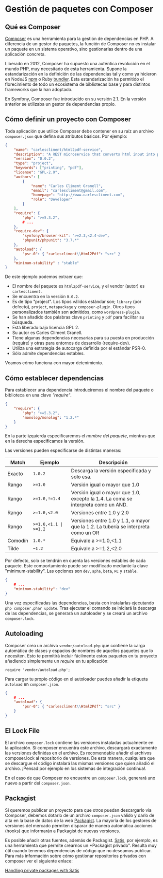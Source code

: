 # Gestión de paquetes con Composer

## Qué es Composer
[Composer](http://getcomposer.org/) es una herramienta para la gestión de dependencias en PHP. A diferencia de un gestor de paquetes, la función de Composer no es instalar un paquete en un sistema operativo, sino gestionarlas dentro de una aplicación concreta.

Liberado en 2012, Composer ha supuesto una auténtica revolución en el mundo PHP, muy necesitado de esta herramienta. Supone la estandarización en la definición de las dependencias tal y como ya hicieron en NodeJS [npm](https://npmjs.org/) o Ruby [bundler](http://bundler.io/). Esta estandarización ha permitido el florecimiento de todo un ecosistema de bibliotecas base y para distintos frameworks que la han adoptado.

En Symfony, Composer fue introducido en su versión 2.1. En la versión anterior se utilizaba un gestor de dependencias propio.

## Cómo definir un proyecto con Composer
Toda aplicación que utilice Composer debe contener en su raíz un archivo `composer.json` que defina sus atributos básicos. Por ejemplo:

```composer.json
{
    "name": "carlescliment/html2pdf-service",
    "description": "A REST microservice that converts html input into pdf files. Written in Silex.",
    "version": "0.0.2",
    "type": "project",
    "keywords": ["printing", "pdf"],
    "license": "GPL-2.0",
    "authors": [
        {
            "name": "Carles Climent Granell",
            "email": "carlescliment@gmail.com",
            "homepage": "http://www.carlescliment.com",
            "role": "Developer"
        }
    ],
    "require": {
        "php": ">=5.3.2",
        # ...
    },
    "require-dev": {
        "symfony/browser-kit": ">=2.3,<2.4-dev",
        "phpunit/phpunit": "3.7.*"
    },
    "autoload": {
        "psr-0": { "carlescliment\\Html2Pdf": "src" }
    },
    "minimum-stability" : "stable"
}
```

De este ejemplo podemos extraer que:
* El nombre del paquete es `html2pdf-service`, y el vendor (autor) es `carlescliment`.
* Se encuentra en la versión `0.0.2`.
* Es de tipo "project". Los tipos válidos estándar son; `library` (por defecto), `project`, `metapackage` y `composer-plugin`. Otros tipos personalizados también son admitidos, como `wordpress-plugin`.
* Se han añadido dos palabras clave `printing` y `pdf` para facilitar su búsqueda.
* Está liberado bajo licencia GPL 2.
* Su autor es Carles Climent Granell.
* Tiene algunas dependencias necesarias para su puesta en producción (require) y otras para entornos de desarrollo (require-dev).
* Utiliza una estrategia de autocarga definida por el estándar PSR-0.
* Sólo admite dependencias estables.


Veamos cómo funciona con mayor detenimiento.

## Cómo establecer dependencias
Para establecer una dependencia introduciremos el nombre del paquete o biblioteca en una clave *"require"*.

```composer.json
{
    "require": {
        "php": ">=5.3.2",
        "monolog/monolog": "1.2.*"
    }
}
```

En la parte izquierda especificaremos el *nombre del paquete*, mientras que en la derecha especificamos la versión.

Las versiones pueden especificarse de distintas maneras:

| Match   | Ejemplo | Descripción    |
|---------|-------|----|
| Exacto  | `1.0.2` | Descarga la versión especificada y solo esa. |
| Rango   | `>=1.0` | Versión igual o mayor que 1.0 |
| Rango   | `>=1.0,!=1.4` | Versión igual o mayor que 1.0, excepto la 1.4. La coma se interpreta como un AND. |
| Rango   | `>=1.0,<2.0` | Versiones entre 1.0 y 2.0 |
| Rango   | <code>>=1.0,<1.1 &#124; >=1.2</code> | Versiones entre 1.0 y 1.1, o mayor que la 1.2. La tubería se interpreta como un OR |
| Comodín | `1.0.*` | Equivale a >=1.0,<1.1 |
| Tilde   | `~1.2`  | Equivale a >=1.2,<2.0 |

Por defecto, solo se tendrán en cuenta las versiones estables de cada paquete. Este comportamiento puede ser modificado mediante la clave "minimum-stability". Las opciones son `dev`, `apha`, `beta`, `RC` y `stable`.

```composer.json
{
    # ...
    "minimum-stability": "dev"
}
```
Una vez especificadas las dependencias, basta con instalarlas ejecutando `php composer.phar update`. Tras ejecutar el comando se iniciará la descarga de las dependencias, se generará un autoloader y se creará un archivo `composer.lock`.

## Autoloading
Composer crea un archivo `vendor/autoload.php` que contiene la carga automática de clases y espacios de nombres de aquellos paquetes que lo necesiten. Esto te permitirá incluir fácilmente estos paquetes en tu proyecto añadiendo simplemente un *require* en tu aplicación:

`require 'vendor/autoload.php';`

Para cargar tu propio código en el autoloader puedes añadir la etiqueta `autoload` en `composer.json`.

```composer.json
{
    # ...
    "autoload": {
        "psr-0": { "carlescliment\\Html2Pdf": "src" }
    }
}
```

## El Lock File
El archivo `composer.lock` contiene las versiones instaladas actualmente en la aplicación. Si composer encuentra este archivo, descargará exactamente las versiones definidas en el archivo. Es recomendable añadir el archivos composer.lock al repositorio de versiones. De esta manera, cualquiera que se descargue el código instalará las mismas versiones que quien añadió el archivo. ¡Pensad por ejemplo en los sistemas de integración continua!.

En el caso de que Composer no encuentre un `composer.lock`, generará uno nuevo a partir del `composer.json`.

## Packagist
Si queremos publicar un proyecto para que otros puedan descargarlo via Composer, debemos dotarlo de un archivo `composer.json` válido y darlo de alta en la base de datos de la web [Packagist](https://packagist.org/). La mayoría de los gestores de versiones del mercado permiten disparar de manera automática acciones (hooks) que informarán a Packagist de nuevas versiones.

Es posible añadir otras fuentes, además de Packagist. [Satis](https://github.com/composer/satis), por ejemplo, es una herramienta que permite crearnos un *Packagist privado". Resulta muy útil cuando tenemos dependencias de código que no deseamos publicar. Para más información sobre cómo gestionar repositorios privados con composer ver el siguiente enlace:

[Handling private packages with Satis](https://github.com/composer/composer/blob/master/doc/articles/handling-private-packages-with-satis.md)
